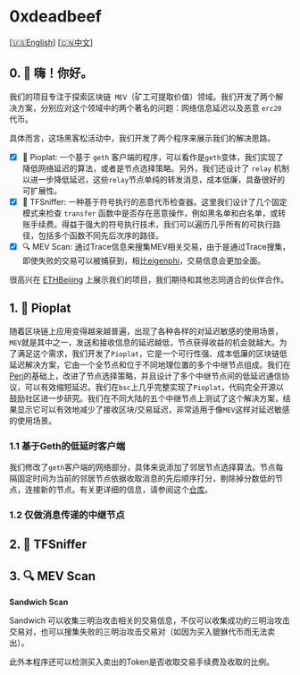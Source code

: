 # 0xdeadbeef

[[🇺🇸English](./README_en.md)] [[🇨🇳中文](./README.md)] 

## 0. 👋 嗨！你好。

我们的项目专注于探索区块链` MEV`（矿工可提取价值）领域。我们开发了两个解决方案，分别应对这个领域中的两个著名的问题：网络信息延迟以及恶意 `erc20` 代币。

具体而言，这场黑客松活动中，我们开发了两个程序来展示我们的解决思路。

- [x] 💨 Pioplat: 一个基于 `geth` 客户端的程序，可以看作是`geth`变体，我们实现了降低网络延迟的算法，或者是节点选择策略。另外，我们还设计了 `relay` 机制以进一步降低延迟，这些`relay`节点单纯的转发消息，成本低廉，具备很好的可扩展性。
- [x] 🔰 TFSniffer: 一种基于符号执行的恶意代币检查器。这里我们设计了几个固定模式来检查 `transfer` 函数中是否存在恶意操作，例如黑名单和白名单，或转账手续费。得益于强大的符号执行技术，我们可以遍历几乎所有的可执行路径，包括多个函数不同先后次序的路径。
- [x] 🔍 MEV Scan: 通过Trace信息来搜集MEV相关交易，由于是通过Trace搜集，即使失败的交易可以被捕获到，相比[eigenphi](https://eigenphi.io/)，交易信息会更加全面。

很高兴在 [ETHBeijing](https://www.ethbeijing.xyz/) 上展示我们的项目，我们期待和其他志同道合的伙伴合作。



## 1. 💨 Pioplat

随着区块链上应用变得越来越普遍，出现了各种各样的对延迟敏感的使用场景，`MEV`就是其中之一，发送和接收信息的延迟越低，节点获得收益的机会就越大。为了满足这个需求，我们开发了`Pioplat`，它是一个可行性强、成本低廉的区块链低延迟解决方案，它由一个全节点和位于不同地理位置的多个中继节点组成。我们在[Peri](https://arxiv.org/abs/2205.06837)的基础上，改进了节点选择策略，并且设计了多个中继节点间的低延迟通信协议，可以有效缩短延迟。我们在`bsc`上几乎完整实现了`Pioplat`，代码完全开源以鼓励社区进一步研究。我们在不同大陆的五个中继节点上测试了这个解决方案，结果显示它可以有效地减少了接收区块/交易延迟，非常适用于像`MEV`这样对延迟敏感的使用场景。



### 1.1 基于Geth的低延时客户端

我们修改了`geth`客户端的网络部分，具体来说添加了邻居节点选择算法。节点每隔固定时间为当前的邻居节点依据收取消息的先后顺序打分，剔除掉分数低的节点，连接新的节点。有关更详细的信息，请参阅这个[仓库](https://github.com/mev3/lowlatency-geth)。



### 1.2 仅做消息传递的中继节点




## 2. 🔰 TFSniffer



## 3. 🔍 MEV Scan

**Sandwich Scan**

Sandwich 可以收集三明治攻击相关的交易信息，不仅可以收集成功的三明治攻击交易对，也可以搜集失败的三明治攻击交易对（如因为买入貔貅代币而无法卖出）。

此外本程序还可以检测买入卖出的Token是否收取交易手续费及收取的比例。

